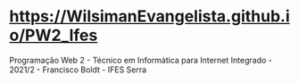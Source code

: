 # https://WilsimanEvangelista.github.io/PW2_Ifes
Programação Web 2 - Técnico em Informática para Internet Integrado - 2021/2 - Francisco Boldt - IFES Serra
